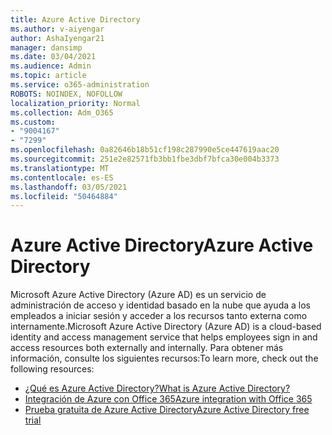 ```yaml
---
title: Azure Active Directory
ms.author: v-aiyengar
author: AshaIyengar21
manager: dansimp
ms.date: 03/04/2021
ms.audience: Admin
ms.topic: article
ms.service: o365-administration
ROBOTS: NOINDEX, NOFOLLOW
localization_priority: Normal
ms.collection: Adm_O365
ms.custom:
- "9004167"
- "7299"
ms.openlocfilehash: 0a82646b18b51cf198c287990e5ce447619aac20
ms.sourcegitcommit: 251e2e82571fb3bb1fbe3dbf7bfca30e004b3373
ms.translationtype: MT
ms.contentlocale: es-ES
ms.lasthandoff: 03/05/2021
ms.locfileid: "50464884"
---
```

# <a name="azure-active-directory"></a><span data-ttu-id="a5759-102">Azure Active Directory</span><span class="sxs-lookup"><span data-stu-id="a5759-102">Azure Active Directory</span></span>

<span data-ttu-id="a5759-103">Microsoft Azure Active Directory (Azure AD) es un servicio de administración de acceso y identidad basado en la nube que ayuda a los empleados a iniciar sesión y acceder a los recursos tanto externa como internamente.</span><span class="sxs-lookup"><span data-stu-id="a5759-103">Microsoft Azure Active Directory (Azure AD) is a cloud-based identity and access management service that helps employees sign in and access resources both externally and internally.</span></span> <span data-ttu-id="a5759-104">Para obtener más información, consulte los siguientes recursos:</span><span class="sxs-lookup"><span data-stu-id="a5759-104">To learn more, check out the following resources:</span></span>

- [<span data-ttu-id="a5759-105">¿Qué es Azure Active Directory?</span><span class="sxs-lookup"><span data-stu-id="a5759-105">What is Azure Active Directory?</span></span>](https://go.microsoft.com/fwlink/?linkid=2081145)
- [<span data-ttu-id="a5759-106">Integración de Azure con Office 365</span><span class="sxs-lookup"><span data-stu-id="a5759-106">Azure integration with Office 365</span></span>](https://go.microsoft.com/fwlink/?linkid=2081218)
- [<span data-ttu-id="a5759-107">Prueba gratuita de Azure Active Directory</span><span class="sxs-lookup"><span data-stu-id="a5759-107">Azure Active Directory free trial</span></span>](https://go.microsoft.com/fwlink/?linkid=2081144)
